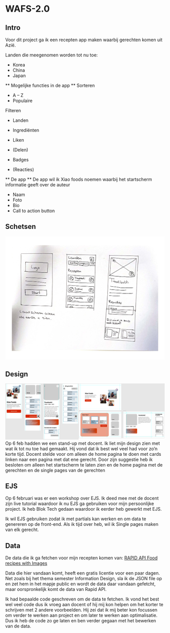 # WAFS-2.0

## Intro
Voor dit project ga ik een recepten app maken waarbij gerechten komen uit Azië. 

Landen die meegenomen worden tot nu toe:
- Korea
- China
- Japan

** Mogelijke functies in de app **
Sorteren
-	A – Z
-	Populaire

Filteren
-	Landen
-	Ingrediënten

- Liken
- (Delen)
- Badges
- (Reacties)

** De app **
De app wil ik Xiao foods noemen waarbij het startscherm informatie geeft over de auteur

- Naam
- Foto
- Bio
- Call to action button

## Schetsen
![Schetsen](./public/readme-img/schetsen.jpg)

## Design
![Design](./public/readme-img/design.jpg)
Op 6 feb hadden we een stand-up met docent. Ik liet mijn design zien met wat ik tot nu toe had gemaakt. Hij vond dat ik best wel veel had voor zo’n korte tijd. Docent stelde voor om alleen de home pagina te doen met cards linken naar een pagina met dat ene gerecht. Door zijn suggestie heb ik besloten om alleen het startscherm te laten zien en de home pagina met de gerechten en de single pages van de gerechten

## EJS
Op 6 februari was er een workshop over EJS. Ik deed mee met de docent zijn live tutorial waardoor ik nu EJS ga gebruiken voor mijn persoonlijke project. Ik heb Blok Tech gedaan waardoor ik eerder heb gewerkt met EJS. 

Ik wil EJS gebruiken zodat ik met partials kan werken en om data te genereren op de front-end. Als ik tijd over heb, wil ik Single pages maken van elk gerecht. 

## Data
De data die ik ga fetchen voor mijn recepten komen van: [RAPID API Food recipes with Images](https://rapidapi.com/zilinskivan/api/food-recipes-with-images/)

Data die hier vandaan komt, heeft een gratis licentie voor een paar dagen. Net zoals bij het thema semester Information Design, sla ik de JSON file op en zet hem in het mapje public en wordt de data daar vandaan gefetcht, maar oorspronkelijk komt de data van Rapid API. 

Ik had bepaalde code geschreven om de data te fetchen. Ik vond het best wel veel code dus ik vroeg aan docent of hij mij kon helpen om het korter te schrijven met 2 andere voorbeelden. Hij zei dat ik mij beter kon focussen om verder te werken aan project en om later te werken aan optimalisatie. Dus ik heb de code zo ge laten en ben verder gegaan met het bewerken van de data. 
